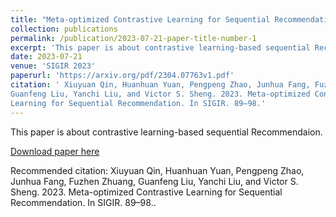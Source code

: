 ```yaml
---
title: "Meta-optimized Contrastive Learning for Sequential Recommendation"
collection: publications
permalink: /publication/2023-07-21-paper-title-number-1
excerpt: 'This paper is about contrastive learning-based sequential Recommendaion.'
date: 2023-07-21
venue: 'SIGIR 2023'
paperurl: 'https://arxiv.org/pdf/2304.07763v1.pdf'
citation: ' Xiuyuan Qin, Huanhuan Yuan, Pengpeng Zhao, Junhua Fang, Fuzhen Zhuang,
Guanfeng Liu, Yanchi Liu, and Victor S. Sheng. 2023. Meta-optimized Contrastive
Learning for Sequential Recommendation. In SIGIR. 89–98.'
---
```

This paper is about contrastive learning-based sequential Recommendaion.

[Download paper here](https://arxiv.org/pdf/2304.07763v1.pdf)

Recommended citation: Xiuyuan Qin, Huanhuan Yuan, Pengpeng Zhao, Junhua Fang, Fuzhen Zhuang,
Guanfeng Liu, Yanchi Liu, and Victor S. Sheng. 2023. Meta-optimized Contrastive
Learning for Sequential Recommendation. In SIGIR. 89–98..
